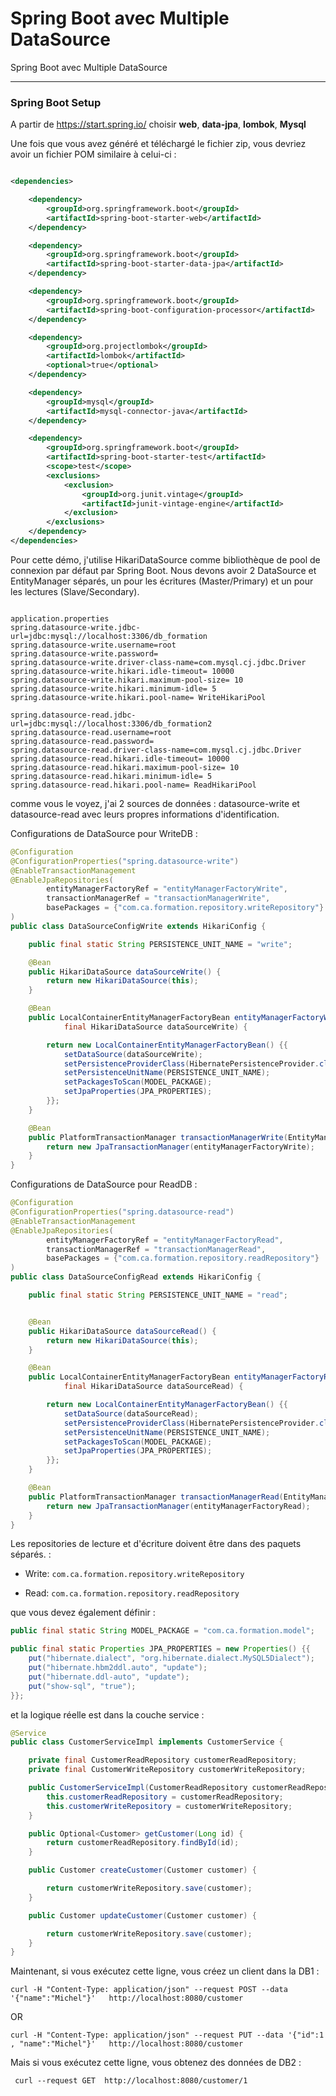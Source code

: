 # Spring Boot avec Multiple DataSource 

Spring Boot avec Multiple DataSource 

---
### Spring Boot Setup
A partir de https://start.spring.io/ choisir **web**, **data-jpa**, **lombok**, **Mysql**

Une fois que vous avez généré et téléchargé le fichier zip, vous devriez avoir un fichier POM similaire à celui-ci :
```xml

<dependencies>

    <dependency>
        <groupId>org.springframework.boot</groupId>
        <artifactId>spring-boot-starter-web</artifactId>
    </dependency>

    <dependency>
        <groupId>org.springframework.boot</groupId>
        <artifactId>spring-boot-starter-data-jpa</artifactId>
    </dependency>

    <dependency>
        <groupId>org.springframework.boot</groupId>
        <artifactId>spring-boot-configuration-processor</artifactId>
    </dependency>

    <dependency>
        <groupId>org.projectlombok</groupId>
        <artifactId>lombok</artifactId>
        <optional>true</optional>
    </dependency>

    <dependency>
        <groupId>mysql</groupId>
        <artifactId>mysql-connector-java</artifactId>
    </dependency>

    <dependency>
        <groupId>org.springframework.boot</groupId>
        <artifactId>spring-boot-starter-test</artifactId>
        <scope>test</scope>
        <exclusions>
            <exclusion>
                <groupId>org.junit.vintage</groupId>
                <artifactId>junit-vintage-engine</artifactId>
            </exclusion>
        </exclusions>
    </dependency>
</dependencies>

```

Pour cette démo, j'utilise HikariDataSource comme bibliothèque de pool de connexion par défaut par Spring Boot. Nous devons avoir 2 DataSource et EntityManager séparés, un pour les écritures (Master/Primary) et un pour les lectures (Slave/Secondary).

```properties

application.properties
spring.datasource-write.jdbc-url=jdbc:mysql://localhost:3306/db_formation
spring.datasource-write.username=root
spring.datasource-write.password=
spring.datasource-write.driver-class-name=com.mysql.cj.jdbc.Driver
spring.datasource-write.hikari.idle-timeout= 10000
spring.datasource-write.hikari.maximum-pool-size= 10
spring.datasource-write.hikari.minimum-idle= 5
spring.datasource-write.hikari.pool-name= WriteHikariPool

spring.datasource-read.jdbc-url=jdbc:mysql://localhost:3306/db_formation2
spring.datasource-read.username=root
spring.datasource-read.password=
spring.datasource-read.driver-class-name=com.mysql.cj.jdbc.Driver
spring.datasource-read.hikari.idle-timeout= 10000
spring.datasource-read.hikari.maximum-pool-size= 10
spring.datasource-read.hikari.minimum-idle= 5
spring.datasource-read.hikari.pool-name= ReadHikariPool
```

comme vous le voyez, j'ai 2 sources de données : datasource-write et datasource-read avec leurs propres informations d'identification.

Configurations de DataSource pour WriteDB :
```java
@Configuration
@ConfigurationProperties("spring.datasource-write")
@EnableTransactionManagement
@EnableJpaRepositories(
        entityManagerFactoryRef = "entityManagerFactoryWrite",
        transactionManagerRef = "transactionManagerWrite",
        basePackages = {"com.ca.formation.repository.writeRepository"}
)
public class DataSourceConfigWrite extends HikariConfig {

    public final static String PERSISTENCE_UNIT_NAME = "write";

    @Bean
    public HikariDataSource dataSourceWrite() {
        return new HikariDataSource(this);
    }

    @Bean
    public LocalContainerEntityManagerFactoryBean entityManagerFactoryWrite(
            final HikariDataSource dataSourceWrite) {

        return new LocalContainerEntityManagerFactoryBean() {{
            setDataSource(dataSourceWrite);
            setPersistenceProviderClass(HibernatePersistenceProvider.class);
            setPersistenceUnitName(PERSISTENCE_UNIT_NAME);
            setPackagesToScan(MODEL_PACKAGE);
            setJpaProperties(JPA_PROPERTIES);
        }};
    }

    @Bean
    public PlatformTransactionManager transactionManagerWrite(EntityManagerFactory entityManagerFactoryWrite) {
        return new JpaTransactionManager(entityManagerFactoryWrite);
    }
}
```

Configurations de DataSource pour ReadDB :

```java
@Configuration
@ConfigurationProperties("spring.datasource-read")
@EnableTransactionManagement
@EnableJpaRepositories(
        entityManagerFactoryRef = "entityManagerFactoryRead",
        transactionManagerRef = "transactionManagerRead",
        basePackages = {"com.ca.formation.repository.readRepository"}
)
public class DataSourceConfigRead extends HikariConfig {

    public final static String PERSISTENCE_UNIT_NAME = "read";


    @Bean
    public HikariDataSource dataSourceRead() {
        return new HikariDataSource(this);
    }

    @Bean
    public LocalContainerEntityManagerFactoryBean entityManagerFactoryRead(
            final HikariDataSource dataSourceRead) {

        return new LocalContainerEntityManagerFactoryBean() {{
            setDataSource(dataSourceRead);
            setPersistenceProviderClass(HibernatePersistenceProvider.class);
            setPersistenceUnitName(PERSISTENCE_UNIT_NAME);
            setPackagesToScan(MODEL_PACKAGE);
            setJpaProperties(JPA_PROPERTIES);
        }};
    }

    @Bean
    public PlatformTransactionManager transactionManagerRead(EntityManagerFactory entityManagerFactoryRead) {
        return new JpaTransactionManager(entityManagerFactoryRead);
    }
}
```

Les repositories de lecture et d'écriture doivent être dans des paquets séparés. :

  +  Write: ```com.ca.formation.repository.writeRepository```

  +  Read: ```com.ca.formation.repository.readRepository```

que vous devez également définir :
```java
public final static String MODEL_PACKAGE = "com.ca.formation.model";

public final static Properties JPA_PROPERTIES = new Properties() {{
    put("hibernate.dialect", "org.hibernate.dialect.MySQL5Dialect");
    put("hibernate.hbm2ddl.auto", "update");
    put("hibernate.ddl-auto", "update");
    put("show-sql", "true");
}};
```
et la logique réelle est dans la couche service :

```java
@Service
public class CustomerServiceImpl implements CustomerService {

    private final CustomerReadRepository customerReadRepository;
    private final CustomerWriteRepository customerWriteRepository;

    public CustomerServiceImpl(CustomerReadRepository customerReadRepository, CustomerWriteRepository customerWriteRepository) {
        this.customerReadRepository = customerReadRepository;
        this.customerWriteRepository = customerWriteRepository;
    }

    public Optional<Customer> getCustomer(Long id) {
        return customerReadRepository.findById(id);
    }

    public Customer createCustomer(Customer customer) {

        return customerWriteRepository.save(customer);
    }

    public Customer updateCustomer(Customer customer) {

        return customerWriteRepository.save(customer);
    }
}
```
Maintenant, si vous exécutez cette ligne, vous créez un client dans la DB1 :
```
curl -H "Content-Type: application/json" --request POST --data '{"name":"Michel"}'   http://localhost:8080/customer
```
OR
```
curl -H "Content-Type: application/json" --request PUT --data '{"id":1 , "name":"Michel"}'   http://localhost:8080/customer
```

Mais si vous exécutez cette ligne, vous obtenez des données de DB2 :
```
 curl --request GET  http://localhost:8080/customer/1
```